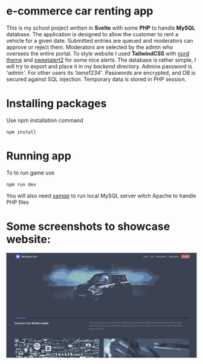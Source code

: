 # e-commerce car renting app
This is my school project written in **Svelte** with some **PHP** to handle **MySQL** database. The application is designed to allow the customer to rent a vehicle for a given date. Submitted entries are queued and moderators can approve or reject them. Moderators are selected by the admin who oversees the entire portal. To style website I used **TailwindCSS** with [nord theme](https://www.nordtheme.com/) and [sweetalert2](https://sweetalert2.github.io/) for some nice alerts. The database is rather simple, I will try to export and place it in my *backend* directory. Admins password is *'admin'*. For other users its *'lama1234'*. Passwords are encrypted, and DB is secured against SQL injection. Temporary data is stored in PHP session. 

# Installing packages
Use npm installation command
```
npm install
```

# Running app
To to run game use
```
npm run dev
```
You will also need [xampp](https://www.apachefriends.org/pl/index.html) to run local MySQL server witch Apache to handle PHP files

# Some screenshots to showcase website:
![image](screenshots/main.png)
